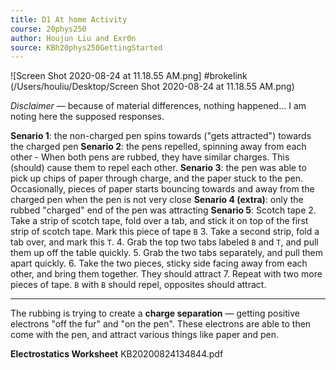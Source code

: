 ```yaml
---
title: D1 At home Activity
course: 20phys250
author: Houjun Liu and Exr0n
source: KBh20phys250GettingStarted
---
```



![Screen Shot 2020-08-24 at 11.18.55 AM.png] #brokelink (/Users/houliu/Desktop/Screen Shot 2020-08-24 at 11.18.55 AM.png)

*Disclaimer* — because of material differences, nothing happened… I am noting here the supposed responses.

**Senario 1**: the non-charged pen spins towards ("gets attracted") towards the charged pen
**Senario 2**: the pens repelled, spinning away from each other
    - When both pens are rubbed, they have similar charges. This (should) cause them to repel each other.
**Senario 3**: the pen was able to pick up chips of paper through charge, and the paper stuck to the pen. Occasionally, pieces of paper starts bouncing towards and away from the charged pen when the pen is not very close
**Senario 4 (extra)**: only the rubbed "charged" end of the pen was attracting
**Senario 5**: Scotch tape
    2. Take a strip of scotch tape, fold over a tab, and stick it on top of the first strip of scotch tape. Mark this piece of tape `B`
    3. Take a second strip, fold a tab over, and mark this `T`.
    4. Grab the top two tabs labeled `B` and `T`, and pull them up off the table quickly. 
    5. Grab the two tabs separately, and pull them apart quickly.
    6. Take the two pieces, sticky side facing away from each other, and bring them together. They should attract
    7. Repeat with two more pieces of tape. `B` with `B` should repel, opposites should attract.

***

The rubbing is trying to create a **charge separation** — getting positive electrons "off the fur" and "on the pen". These electrons are able to then come with the pen, and attract various things like paper and pen. 

**Electrostatics Worksheet** KB20200824134844.pdf
